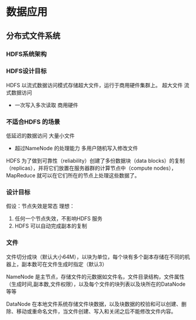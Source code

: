 # 数据应用

## 分布式文件系统

### HDFS系统架构

### HDFS设计目标

HDFS 以流式数据访问模式存储超大文件，运行于商用硬件集群上。
超大文件
流式数据访问
- 一次写入多次读取
商用硬件

### 不适合HDFS 的场景
低延迟的数据访问
大量小文件
- 超过NameNode 的处理能力
多用户随机写入修改文件

HDFS 为了做到可靠性（reliability）创建了多份数据块（data blocks）的复制（replicas），并将它们放置在服务器群的计算节点中（compute nodes），MapReduce 就可以在它们所在的节点上处理这些数据了。

### 设计目标

假设：节点失效是常态
理想：
1. 任何一个节点失效，不影响HDFS 服务
2. HDFS 可以自动完成副本的复制

### 文件

文件切分成块（默认大小64M），以块为单位，每个块有多个副本存储在不同的机器上，副本数可在文件生成时指定（默认3）

NameNode 是主节点，存储文件的元数据如文件名，文件目录结构，文件属性（生成时间,副本数,文件权限），以及每个文件的块列表以及块所在的DataNode 等等

DataNode 在本地文件系统存储文件块数据，以及块数据的校验和可以创建、删除、移动或重命名文件，当文件创建、写入和关闭之后不能修改文件内容。




